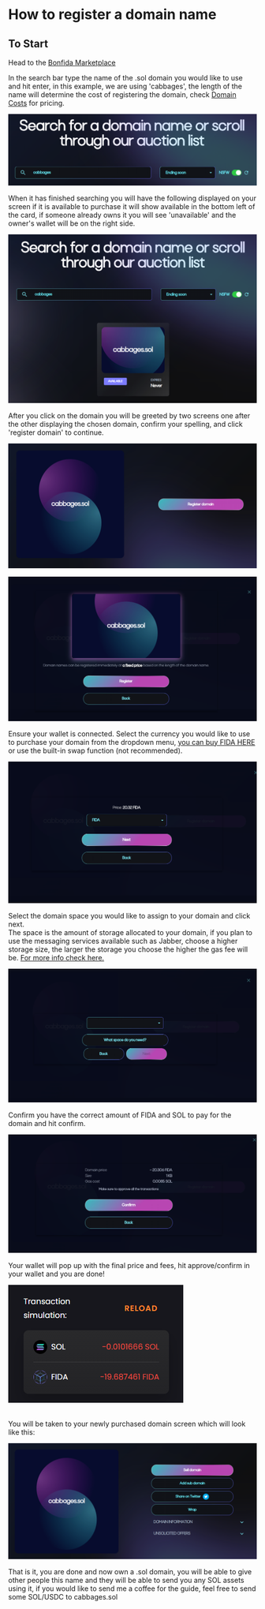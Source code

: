 # How to register a domain name

## To Start

Head to the [Bonfida Marketplace](https://naming.bonfida.org/#/auctions)

In the search bar type the name of the .sol domain you would like to use and hit enter, in this example, we are using 'cabbages', the length of the name will determine the cost of registering the domain, check [Domain Costs](domain-costs.md) for pricing.

![If a domain you search displays 'nsfw' instead of what you searched, check the NSFW filter and search again. ](<../../.gitbook/assets/image (22).png>)

When it has finished searching you will have the following displayed on your screen if it is available to purchase it will show available in the bottom left of the card, if someone already owns it you will see 'unavailable' and the owner's wallet will be on the right side.

![](<../../.gitbook/assets/image (24).png>)

After you click on the domain you will be greeted by two screens one after the other displaying the chosen domain, confirm your spelling, and click 'register domain' to continue.

![Check your spelling at this step and click/touch 'Register domain'](<../../.gitbook/assets/image (4).png>)

![This is the final step before paying for the domain, if you are ready to proceed click 'Register'](<../../.gitbook/assets/image (9).png>)

Ensure your wallet is connected. Select the currency you would like to use to purchase your domain from the dropdown menu, [you can buy FIDA HERE](https://raydium.io/swap/?inputCurrency=EPjFWdd5AufqSSqeM2qN1xzybapC8G4wEGGkZwyTDt1v\&outputCurrency=EchesyfXePKdLtoiZSL8pBe8Myagyy8ZRqsACNCFGnvp\&outputAmount=0\&fixed=in) or use the built-in swap function (not recommended).

![Choose your currency of preference to pay in](<../../.gitbook/assets/image (15).png>)

Select the domain space you would like to assign to your domain and click next.\
The space is the amount of storage allocated to your domain, if you plan to use the messaging services available such as Jabber, choose a higher storage size, the larger the storage you choose the higher the gas fee will be. [For more info check here.](https://docs.bonfida.org/collection/domain-space)

![Once you have selected the appropriate space click “Next”.](<../../.gitbook/assets/image (8).png>)

Confirm you have the correct amount of FIDA and SOL to pay for the domain and hit confirm.

![Click confirm to send the transaction to your wallet for approval](<../../.gitbook/assets/image (16).png>)

Your wallet will pop up with the final price and fees, hit approve/confirm in your wallet and you are done!

![](<../../.gitbook/assets/image (18).png>)

\
You will be taken to your newly purchased domain screen which will look like this:

![Congratulations you are done!](<../../.gitbook/assets/image (3).png>)

That is it, you are done and now own a .sol domain, you will be able to give other people this name and they will be able to send you any SOL assets using it, if you would like to send me a coffee for the guide, feel free to send some SOL/USDC to cabbages.sol
